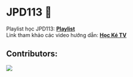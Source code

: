 # JPD113 🌸

Playlist học JPD113: [**Playlist**](https://www.youtube.com/playlist?list=PLkKczjBuNc7oFvhrvR04tR1DhDTTzL59-)<br/>
Link tham khảo các video hướng dẫn:
[**Học Ké TV**](https://www.youtube.com/@HocKeTV)

## Contributors:
<a href="https://github.com/FPT-Xavalo/JPD113/graphs/contributors">
  <img src="https://contrib.rocks/image?repo=FPT-Xavalo/JPD113" />
</a>
